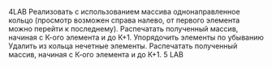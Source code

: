 4LAB Реализовать с использованием массива однонаправленное кольцо (просмотр возможен справа налево, от первого элемента можно перейти к последнему).
Распечатать полученный массив, начиная с К-ого элемента и до К+1.
Упорядочить элементы по убыванию
Удалить из кольца нечетные элементы.
Распечатать полученный массив, начиная с К-ого элемента и до К+1.
5 LAB 
